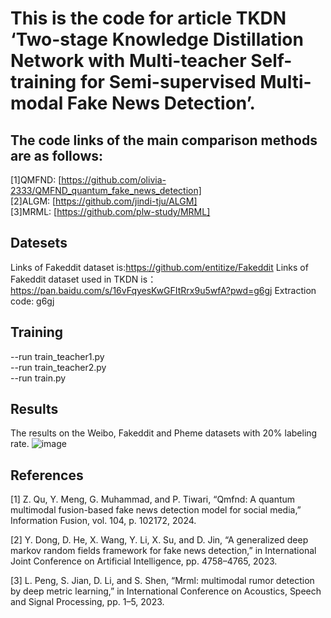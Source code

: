 This is the code for article TKDN ‘Two-stage Knowledge Distillation Network with Multi-teacher Self-training for Semi-supervised Multi-modal  Fake News Detection’.
==

The code links of the main comparison methods are as follows:
---
[1]QMFND: [https://github.com/olivia-2333/QMFND_quantum_fake_news_detection] <br>
[2]ALGM: [https://github.com/jindi-tju/ALGM] <br>
[3]MRML: [https://github.com/plw-study/MRML] <br>

Datesets
---
Links of Fakeddit dataset is:https://github.com/entitize/Fakeddit
Links of Fakeddit dataset used in TKDN is：https://pan.baidu.com/s/16vFqyesKwGFItRrx9u5wfA?pwd=g6gj Extraction code: g6gj

Training
---
--run train_teacher1.py <br>
--run train_teacher2.py <br>
--run train.py <br>


Results
---
The results on the Weibo, Fakeddit and Pheme datasets with 20% labeling rate.
![image](https://github.com/user-attachments/assets/4a634b57-b7ac-4727-8f83-55d14c8e443b)


References
---
[1] Z. Qu, Y. Meng, G. Muhammad, and P. Tiwari, “Qmfnd: A quantum multimodal fusion-based fake news detection model for social media,” Information Fusion, vol. 104, p. 102172, 2024. <br>

[2] Y. Dong, D. He, X. Wang, Y. Li, X. Su, and D. Jin, “A generalized deep markov random fields framework for fake news detection,” in International Joint Conference on Artificial Intelligence, pp. 4758–4765, 2023. <br>

[3] L. Peng, S. Jian, D. Li, and S. Shen, “Mrml: multimodal rumor detection by deep metric learning,” in International Conference on Acoustics, Speech and Signal Processing, pp. 1–5, 2023. <br>

